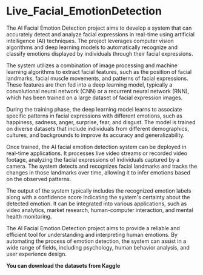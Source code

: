 # Live_Facial_EmotionDetection

The AI Facial Emotion Detection project aims to develop a system that can accurately detect and analyze facial expressions in real-time using artificial intelligence (AI) techniques. The project leverages computer vision algorithms and deep learning models to automatically recognize and classify emotions displayed by individuals through their facial expressions.

The system utilizes a combination of image processing and machine learning algorithms to extract facial features, such as the position of facial landmarks, facial muscle movements, and patterns of facial expressions. These features are then fed into a deep learning model, typically a convolutional neural network (CNN) or a recurrent neural network (RNN), which has been trained on a large dataset of facial expression images.

During the training phase, the deep learning model learns to associate specific patterns in facial expressions with different emotions, such as happiness, sadness, anger, surprise, fear, and disgust. The model is trained on diverse datasets that include individuals from different demographics, cultures, and backgrounds to improve its accuracy and generalizability.

Once trained, the AI facial emotion detection system can be deployed in real-time applications. It processes live video streams or recorded video footage, analyzing the facial expressions of individuals captured by a camera. The system detects and recognizes facial landmarks and tracks the changes in those landmarks over time, allowing it to infer emotions based on the observed patterns.

The output of the system typically includes the recognized emotion labels along with a confidence score indicating the system's certainty about the detected emotion. It can be integrated into various applications, such as video analytics, market research, human-computer interaction, and mental health monitoring.

The AI Facial Emotion Detection project aims to provide a reliable and efficient tool for understanding and interpreting human emotions. By automating the process of emotion detection, the system can assist in a wide range of fields, including psychology, human behavior analysis, and user experience design.

**You can download the datasets from Kaggle**
